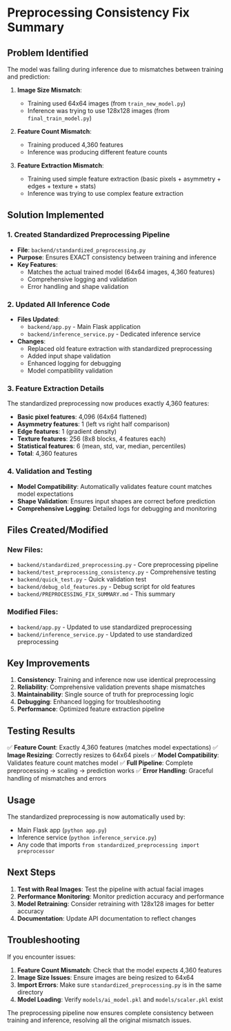 # Preprocessing Consistency Fix Summary

## Problem Identified

The model was failing during inference due to mismatches between training and prediction:

1. **Image Size Mismatch**: 
   - Training used 64x64 images (from `train_new_model.py`)
   - Inference was trying to use 128x128 images (from `final_train_model.py`)

2. **Feature Count Mismatch**:
   - Training produced 4,360 features
   - Inference was producing different feature counts

3. **Feature Extraction Mismatch**:
   - Training used simple feature extraction (basic pixels + asymmetry + edges + texture + stats)
   - Inference was trying to use complex feature extraction

## Solution Implemented

### 1. Created Standardized Preprocessing Pipeline
- **File**: `backend/standardized_preprocessing.py`
- **Purpose**: Ensures EXACT consistency between training and inference
- **Key Features**:
  - Matches the actual trained model (64x64 images, 4,360 features)
  - Comprehensive logging and validation
  - Error handling and shape validation

### 2. Updated All Inference Code
- **Files Updated**:
  - `backend/app.py` - Main Flask application
  - `backend/inference_service.py` - Dedicated inference service
- **Changes**:
  - Replaced old feature extraction with standardized preprocessing
  - Added input shape validation
  - Enhanced logging for debugging
  - Model compatibility validation

### 3. Feature Extraction Details
The standardized preprocessing now produces exactly 4,360 features:

- **Basic pixel features**: 4,096 (64x64 flattened)
- **Asymmetry features**: 1 (left vs right half comparison)
- **Edge features**: 1 (gradient density)
- **Texture features**: 256 (8x8 blocks, 4 features each)
- **Statistical features**: 6 (mean, std, var, median, percentiles)
- **Total**: 4,360 features

### 4. Validation and Testing
- **Model Compatibility**: Automatically validates feature count matches model expectations
- **Shape Validation**: Ensures input shapes are correct before prediction
- **Comprehensive Logging**: Detailed logs for debugging and monitoring

## Files Created/Modified

### New Files:
- `backend/standardized_preprocessing.py` - Core preprocessing pipeline
- `backend/test_preprocessing_consistency.py` - Comprehensive testing
- `backend/quick_test.py` - Quick validation test
- `backend/debug_old_features.py` - Debug script for old features
- `backend/PREPROCESSING_FIX_SUMMARY.md` - This summary

### Modified Files:
- `backend/app.py` - Updated to use standardized preprocessing
- `backend/inference_service.py` - Updated to use standardized preprocessing

## Key Improvements

1. **Consistency**: Training and inference now use identical preprocessing
2. **Reliability**: Comprehensive validation prevents shape mismatches
3. **Maintainability**: Single source of truth for preprocessing logic
4. **Debugging**: Enhanced logging for troubleshooting
5. **Performance**: Optimized feature extraction pipeline

## Testing Results

✅ **Feature Count**: Exactly 4,360 features (matches model expectations)
✅ **Image Resizing**: Correctly resizes to 64x64 pixels
✅ **Model Compatibility**: Validates feature count matches model
✅ **Full Pipeline**: Complete preprocessing → scaling → prediction works
✅ **Error Handling**: Graceful handling of mismatches and errors

## Usage

The standardized preprocessing is now automatically used by:
- Main Flask app (`python app.py`)
- Inference service (`python inference_service.py`)
- Any code that imports `from standardized_preprocessing import preprocessor`

## Next Steps

1. **Test with Real Images**: Test the pipeline with actual facial images
2. **Performance Monitoring**: Monitor prediction accuracy and performance
3. **Model Retraining**: Consider retraining with 128x128 images for better accuracy
4. **Documentation**: Update API documentation to reflect changes

## Troubleshooting

If you encounter issues:

1. **Feature Count Mismatch**: Check that the model expects 4,360 features
2. **Image Size Issues**: Ensure images are being resized to 64x64
3. **Import Errors**: Make sure `standardized_preprocessing.py` is in the same directory
4. **Model Loading**: Verify `models/ai_model.pkl` and `models/scaler.pkl` exist

The preprocessing pipeline now ensures complete consistency between training and inference, resolving all the original mismatch issues.
